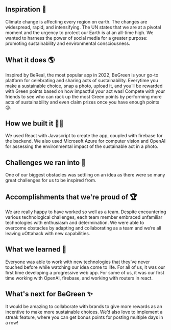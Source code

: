 ## Inspiration 🌱
Climate change is affecting every region on earth. The changes are widespread, rapid, and intensifying. The UN states that we are at a pivotal moment and the urgency to protect our Earth is at an all-time high. We wanted to harness the power of social media for a greater purpose: promoting sustainability and environmental consciousness. 

## What it does 🌎
Inspired by BeReal, the most popular app in 2022, BeGreen is your go-to platform for celebrating and sharing acts of sustainability. Everytime you make a sustainable choice, snap a photo, upload it, and you’ll be rewarded with Green points based on how impactful your act was! Compete with your friends to see who can rack up the most Green points by performing more acts of sustainability and even claim prizes once you have enough points 😍.

## How we built it 🧑‍💻
We used React with Javascript to create the app, coupled with firebase for the backend. We also used Microsoft Azure for computer vision and OpenAI for assessing the environmental impact of the sustainable act in a photo. 

## Challenges we ran into 🥊
One of our biggest obstacles was settling on an idea as there were so many great challenges for us to be inspired from. 

## Accomplishments that we're proud of 🏆
We are really happy to have worked so well as a team. Despite encountering various technological challenges, each team member embraced unfamiliar technologies with enthusiasm and determination. We were able to overcome obstacles by adapting and collaborating as a team and we’re all leaving uOttahack with new capabilities. 

## What we learned 💚
Everyone was able to work with new technologies that they’ve never touched before while watching our idea come to life. For all of us, it was our first time developing a progressive web app. For some of us, it was our first time working with OpenAI, firebase, and working with routers in react. 

## What's next for BeGreen ✨
It would be amazing to collaborate with brands to give more rewards as an incentive to make more sustainable choices. We’d also love to implement a streak feature, where you can get bonus points for posting multiple days in a row! 


